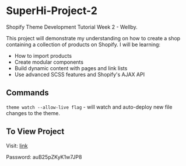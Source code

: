 # SuperHi-Project-2
 Shopify Theme Development Tutorial Week 2 - Wellby. 
 
 This project will demonstrate my understanding on how to create a shop containing a collection of products on Shopify. I will be learning:
 - How to import products
 - Create modular components
 - Build dynamic content with pages and link lists 
 - Use advanced SCSS features and Shopify's AJAX API

## Commands
`theme watch --allow-live flag` - will watch and auto-deploy new file changes to the theme.

## To View Project
Visit: [link](https://btox5073p5s90wzw-57629999287.shopifypreview.com)

Password: auB25pZKyK1w7JP8